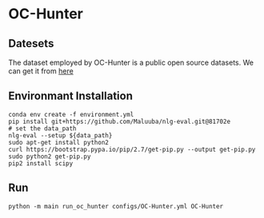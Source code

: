 # OC-Hunter

## Datesets
The dataset employed by OC-Hunter is a public open source datasets. We can get it from [here](https://drive.google.com/drive/folders/1FKhZTQzkj-QpTdPE9f_L9Gn_pFP_EdBi)

## Environmant Installation
```
conda env create -f environment.yml
pip install git+https://github.com/Maluuba/nlg-eval.git@81702e
# set the data_path
nlg-eval --setup ${data_path}
sudo apt-get install python2
curl https://bootstrap.pypa.io/pip/2.7/get-pip.py --output get-pip.py
sudo python2 get-pip.py
pip2 install scipy
```
## Run 
```
python -m main run_oc_hunter configs/OC-Hunter.yml OC-Hunter
```
